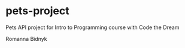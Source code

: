 # pets-project

Pets API project for Intro to Programming course with Code the Dream

Romanna Bidnyk

